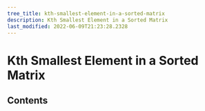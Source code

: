 ```yaml
---
tree_title: kth-smallest-element-in-a-sorted-matrix
description: Kth Smallest Element in a Sorted Matrix
last_modified: 2022-06-09T21:23:28.2328
---
```


# Kth Smallest Element in a Sorted Matrix

## Contents
